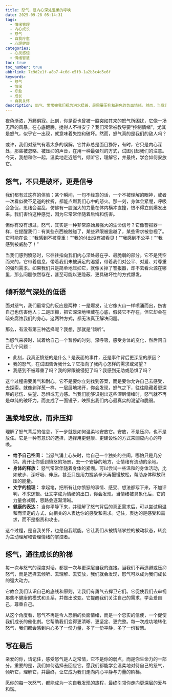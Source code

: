 ```yaml
---
title: 怒气，是内心深处温柔的呼唤
date: 2025-09-28 05:14:31
tags:
  - 情绪管理
  - 内心成长
  - 怒气
  - 自我疗愈
  - 心理健康
categories:
  - 心灵感悟
  - 情绪智慧
toc: true
toc_number: true
abbrlink: 7c9d2e1f-a8b7-4c6d-e5f0-1a2b3c4d5e6f
keywords:
  - 怒气
  - 情绪
  - 疗愈
  - 成长
  - 自我关怀
description: 怒气，常常被我们视为洪水猛兽，是需要压抑和避免的负面情绪。然而，当我们学会温柔地靠近它，倾听它深处的低语时，会发现它并非全然是破坏，而更像是一封来自内心深处的信，提醒我们关注那些被忽视的需求、被触碰的底线。这篇文章将带你一同探索怒气的本质，学会如何与它共处，让它成为我们自我成长和疗愈的契机。
---
```


夜色渐浓，万籁俱寂。此刻，你是否也曾被一股突如其来的怒气所困扰，它像一场无声的风暴，在心底翻腾，搅得人不得安宁？我们常常被教导要“控制情绪”，尤其是怒气，似乎它一出现，就意味着失控和破坏。然而，怒气真的是我们的敌人吗？

或许，我们对怒气有着太多的误解。它并非总是面目狰狞，有时，它只是内心深处，那些被忽略、被压抑的声音，在用一种最强烈的方式，试图引起我们的注意。今天，我想和你一起，温柔地走近怒气，倾听它，理解它，并最终，学会如何安放它。

## 怒气，不只是破坏，更是信号

我们都有过这样的体验：某个瞬间，一句不经意的话，一个不被理解的眼神，或者一次看似微不足道的挫折，都能点燃我们心中的怒火。那一刻，身体会紧绷，呼吸会急促，思绪会混乱，仿佛有一股强大的力量在体内横冲直撞，恨不得立刻爆发出来。我们害怕这种感觉，因为它常常伴随着后悔和伤害。

但你有没有想过，怒气，其实是一种非常原始且强大的生命信号？它像警报器一样，在提醒我们：有某些东西被触碰了，某些界限被逾越了，某些需求被忽视了。它可能在说：“我感到不被尊重！”“我的付出没有被看见！”“我感到不公平！”“我感到被威胁了！”

当我们感到愤怒时，它往往指向我们内心深处最在乎、最脆弱的部分。它不是凭空而来的，它带着信息，带着我们未被满足的渴望，带着我们对公平、对爱、对尊重的强烈需求。如果我们只是简单地压抑它，就像关掉了警报器，却不去看火源在哪里，那么问题依然存在，甚至可能以更隐蔽、更具破坏性的方式爆发。

## 倾听怒气深处的低语

面对怒气，我们最常见的反应是两种：一是爆发，让它像火山一样喷涌而出，伤害自己也伤害他人；二是压抑，把它深深地埋藏在心底，假装它不存在，但它却会在暗处腐蚀我们的身心。这两种方式，都无法真正解决问题。

那么，有没有第三种选择呢？我想，那就是“倾听”。

当怒气来袭时，试着给自己一个暂停的时刻。深呼吸，感受身体的变化，然后问自己几个问题：
*   此刻，我真正愤怒的是什么？是表面的事件，还是事件背后更深层的原因？
*   我的怒气，在试图告诉我什么？它指向了我内心怎样的需求或渴望？
*   我感到不被尊重了吗？我的界限被侵犯了吗？我感到无助或恐惧了吗？

这个过程需要勇气和耐心。它不是要你立刻找到答案，而是要你允许自己去感受，去探索。就像剥洋葱一样，一层层地揭开，你会发现，怒气之下，往往隐藏着更深层的悲伤、失望、恐惧或无力感。当我们能够识别出这些深层情绪时，怒气就不再是单纯的破坏力，而变成了一面镜子，映照出我们内心最真实的渴望和脆弱。

## 温柔地安放，而非压抑

理解了怒气背后的信息，下一步就是如何温柔地安放它。安放，不是压抑，也不是放任。它是一种有意识的选择，选择用更健康、更建设性的方式来回应内心的呼唤。

*   **给予自己空间：** 当怒气涌上心头时，给自己一个独处的空间，哪怕只是几分钟。离开让你感到愤怒的场景，去一个安静的地方，让情绪有流动的余地。
*   **身体的释放：** 怒气常常伴随着身体的紧绷。可以尝试一些温和的身体活动，比如散步、深呼吸、伸展，甚至只是用力握紧拳头再慢慢放松，帮助身体释放积压的能量。
*   **文字的梳理：** 拿起笔，把所有让你愤怒的事情、感受、想法都写下来，不加评判，不求逻辑。让文字成为情绪的出口，你会发现，当情绪被具象化后，它的力量会减弱，思路会逐渐清晰。
*   **健康的表达：** 当你平静下来，并理解了怒气背后的真正需求后，可以尝试用温和而坚定的方式，向相关的人表达你的感受和需求。记住，表达的是感受和需求，而不是指责和攻击。

这个过程，是自我关怀，也是自我赋能。它让我们从被情绪掌控的被动状态，转变为主动理解和管理情绪的掌控者。

## 怒气，通往成长的阶梯

每一次与怒气的深度对话，都是一次与更深层自我的连接。当我们不再逃避或压抑怒气，而是选择去倾听、去理解、去安放，我们就会发现，怒气可以成为我们成长的强大动力。

它教会我们认识自己的底线和原则，让我们有勇气去捍卫它们。它促使我们去审视那些不健康的模式和关系，并做出改变。它提醒我们关注自己的需求，学会爱自己，尊重自己。

从这个角度看，怒气不再是令人恐惧的负面情绪，而是一个忠实的信使，一个促使我们成长的催化剂。它帮助我们变得更清晰、更坚定、更完整。每一次成功地转化怒气，我们都会感到内心多了一份力量，多了一份平静，多了一份智慧。

## 写在最后

亲爱的你，请记住，感受怒气是人之常情，它不是你的弱点，而是你生命力的一部分。重要的是，我们如何选择去回应它。愿我们都能学会温柔地对待自己的怒气，倾听它，理解它，并最终，让它成为我们走向内心平静与力量的阶梯。

愿你的每一次怒气，都能成为一次自我发现的旅程，最终引领你走向更深层的爱与和谐。